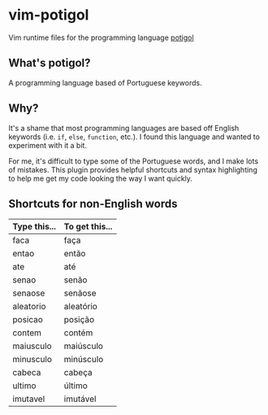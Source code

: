 # vim-potigol

Vim runtime files for the programming language [potigol](http://potigol.github.io)

## What's potigol?

A programming language based of Portuguese keywords.

## Why?

It's a shame that most programming languages are based off English keywords
(i.e. `if`, `else`, `function`, etc.). I found this language and wanted to
experiment with it a bit.

For me, it's difficult to type some of the Portuguese words, and I make lots of
mistakes. This plugin provides helpful shortcuts and syntax highlighting to help
me get my code looking the way I want quickly.

## Shortcuts for non-English words

| Type this... | To get this... |
|--------------|----------------|
| faca | faça |
| entao | então |
| ate | até |
| senao | senão |
| senaose | senãose |
| aleatorio | aleatório |
| posicao | posição |
| contem | contém |
| maiusculo | maiúsculo |
| minusculo | minúsculo |
| cabeca | cabeça |
| ultimo | último |
| imutavel | imutável |
